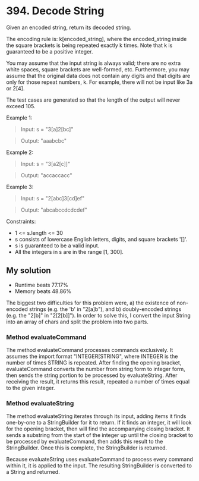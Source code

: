 # 394. Decode String

Given an encoded string, return its decoded string.

The encoding rule is: k[encoded_string], where the encoded_string inside the square brackets is being repeated exactly k times. Note that k is guaranteed to be a positive integer.

You may assume that the input string is always valid; there are no extra white spaces, square brackets are well-formed, etc. Furthermore, you may assume that the original data does not contain any digits and that digits are only for those repeat numbers, k. For example, there will not be input like 3a or 2[4].

The test cases are generated so that the length of the output will never exceed 105.

Example 1:
> Input: s = "3[a]2[bc]"

> Output: "aaabcbc"

Example 2:
> Input: s = "3[a2[c]]"

> Output: "accaccacc"

Example 3:
> Input: s = "2[abc]3[cd]ef"

> Output: "abcabccdcdcdef"
 
Constraints:
* 1 <= s.length <= 30
* s consists of lowercase English letters, digits, and square brackets '[]'.
* s is guaranteed to be a valid input.
* All the integers in s are in the range [1, 300].

## My solution
* Runtime beats 77.17%
* Memory beats 48.86%

The biggest two difficulties for this problem were, a) the existence of non-encoded strings (e.g. the 'b' in "2[a]b"), and b) doubly-encoded strings (e.g. the "2[b]" in "2[2[b]]"). In order to solve this, I convert the input String into an array of chars and split the problem into two parts.

### Method evaluateCommand
The method evaluateCommand processes commands exclusively. It assumes the import format "INTEGER[STRING", where INTEGER is the number of times STRING is repeated. After finding the opening bracket, evaluateCommand converts the number from string form to integer form, then sends the string portion to be processed by evaluateString. After receiving the result, it returns this result, repeated a number of times equal to the given integer.

### Method evaluateString
The method evaluateString iterates through its input, adding items it finds one-by-one to a StringBuilder for it to return. If it finds an
integer, it will look for the opening bracket, then will find the accompanying closing bracket. It sends a substring from the start of the integer up until the closing bracket to be processed by evaluateCommand, then adds this result to the StringBuilder. Once this is complete, the StringBuilder is returned.

Because evaluateString uses evaluateCommand to process every command within it, it is applied to the input. The resulting StringBuilder is converted to a String and returned.
